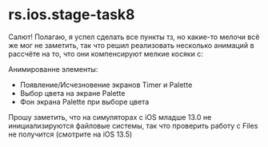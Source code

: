 # rs.ios.stage-task8

Салют! Полагаю, я успел сделать все пункты тз, но какие-то мелочи всё же мог не заметить, так что решил реализовать несколько анимаций в рассчёте на то, что они компенсируют мелкие косяки с:

Анимированне элементы:
- Появление/Исчезновение экранов Timer и Palette
- Выбор цвета на экране Palette
- Фон экрана Palette при выборе цвета

Прошу заметить, что на симуляторах с iOS младше 13.0 не инициализируются файловые системы, так что проверить работу с Files не получится (смотрите на iOS 13.5)
